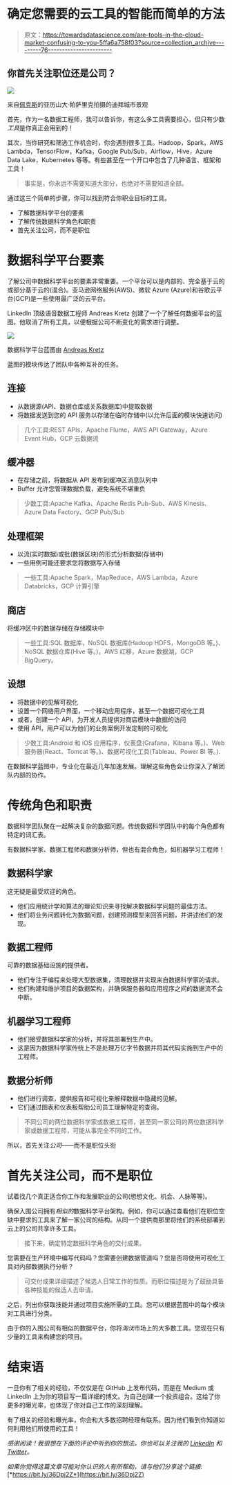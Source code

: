 # 确定您需要的云工具的智能而简单的方法

> 原文：<https://towardsdatascience.com/are-tools-in-the-cloud-market-confusing-to-you-5ffa6a758f03?source=collection_archive---------76----------------------->

## 你首先关注职位还是公司？

![](img/1e7898b66ae13d7ba3a67198bc389cf3.png)

来自[佩克斯](https://www.pexels.com/photo/architecture-buildings-business-city-325185/)的亚历山大·帕萨里克拍摄的迪拜城市景观

首先，作为一名数据工程师，我可以告诉你，有这么多工具需要担心，但只有少数*工具*是你真正会用到的！

其次，当你研究和筛选工作机会时，你会遇到很多工具。Hadoop，Spark，AWS Lambda，TensorFlow，Kafka，Google Pub/Sub，Airflow，Hive，Azure Data Lake，Kubernetes 等等。有些甚至在一个开口中包含了几种语言、框架和工具！

> 事实是，你永远不需要知道大部分，也绝对不需要知道全部。

通过这三个简单的步骤，你可以找到符合你职业目标的工具。

*   了解数据科学平台的要素
*   了解传统数据科学角色和职责
*   首先关注公司，而不是职位

# 数据科学平台要素

了解公司中数据科学平台的要素非常重要。一个平台可以是内部的、完全基于云的或部分基于云的(混合)。亚马逊网络服务(AWS)、微软 Azure (Azure)和谷歌云平台(GCP)是一些使用最广泛的云平台。

LinkedIn 顶级语音数据工程师 Andreas Kretz 创建了一个了解任何数据平台的蓝图。他取消了所有工具，以便根据公司不断变化的需求进行调整。

![](img/31dda0d6a52af4bc8c0a6455921e6791.png)

数据科学平台蓝图由 [Andreas Kretz](https://github.com/andkret/Cookbook/blob/master/images/Data-Science-Blueprint-New.jpg)

蓝图的模块传达了团队中各种互补的任务。

## 连接

*   从数据源(API、数据仓库或关系数据库)中提取数据
*   将数据发送到您的 API 服务以存储在临时存储中(以允许后面的模块快速访问)

> 几个工具:REST APIs，Apache Flume，AWS API Gateway，Azure Event Hub，GCP 云数据流

## 缓冲器

*   在存储之前，将数据从 API 发布到缓冲区消息队列中
*   Buffer 允许您管理数据负载，避免系统不堪重负

> 少数工具:Apache Kafka、Apache Redis Pub-Sub、AWS Kinesis、Azure Data Factory、GCP Pub/Sub

## 处理框架

*   以流(实时数据)或批(数据区块)的形式分析数据(存储中)
*   一些用例可能还要求您将数据写入存储

> 一些工具:Apache Spark，MapReduce，AWS Lambda，Azure Databricks，GCP 计算引擎

## 商店

将缓冲区中的数据存储在存储模块中

> 一些工具:SQL 数据库，NoSQL 数据库(Hadoop HDFS，MongoDB 等。)、NoSQL 数据仓库(Hive 等。)，AWS 红移，Azure 数据湖，GCP BigQuery。

## 设想

*   将数据中的见解可视化
*   设置一个网络用户界面，一个移动应用程序，甚至一个数据可视化工具
*   或者，创建一个 API，为开发人员提供对商店模块中数据的访问
*   使用 API，用户可以为他们的业务案例开发定制的可视化

> 少数工具:Android 和 iOS 应用程序，仪表盘(Grafana，Kibana 等。)、Web 服务器(React、Tomcat 等。)、数据可视化工具(Tableau、Power BI 等。).

在数据科学蓝图中，专业化在最近几年加速发展。理解这些角色会让你深入了解团队内部的协作。

# 传统角色和职责

数据科学团队聚在一起解决复杂的数据问题。传统数据科学团队中的每个角色都有特定的词汇表。

有数据科学家、数据工程师和数据分析师，但也有混合角色，如机器学习工程师！

## 数据科学家

这无疑是最受欢迎的角色。

*   他们应用统计学和算法的理论知识来寻找解决数据科学问题的最佳方法。
*   他们将业务问题转化为数据问题，创建预测模型来回答问题，并讲述他们的发现。

## 数据工程师

可靠的数据基础设施的提供者。

*   他们专注于编程来处理大型数据集，清理数据并实现来自数据科学家的请求。
*   他们构建和维护项目的数据架构，并确保服务器和应用程序之间的数据流不会中断。

## 机器学习工程师

*   他们接受数据科学家的分析，并将其部署到生产中。
*   这是因为数据科学家传统上不是处理万亿字节数据并将其代码实施到生产中的工程师。

## 数据分析师

*   他们进行调查，提供报告和可视化来解释数据中隐藏的见解。
*   它们通过图表和仪表板帮助公司员工理解特定的查询。

> 不同公司的两位数据科学家或数据工程师，甚至同一家公司的两位数据科学家或数据工程师，可能从事完全不同的工作。

所以，首先关注*公司*——而不是职位头衔

# 首先关注公司，而不是职位

试着找几个真正适合你工作和发展职业的公司(想想文化、机会、人脉等等)。

确保入围公司拥有*相似的*数据科学平台架构。例如，你可以通过查看他们在职位空缺中要求的工具来了解一家公司的结构。从同一个提供商那里将他们的系统部署到云上的公司共享许多工具。

> 接下来，确定特定数据科学角色的交付成果。

您需要在生产环境中编写代码吗？您需要创建数据管道吗？您是否将使用可视化工具对内部数据执行分析？

> 可交付成果详细描述了候选人日常工作的性质。而职位描述是为了鼓励具备各种技能的候选人去申请。

之后，列出你获取技能并通过项目实施所需的工具。您可以根据蓝图中的每个模块对工具进行分类。

由于你的入围公司有相似的数据平台，你将*淘汰*市场上的大多数工具。您现在只有少量的工具来构建您的项目。

# 结束语

一旦你有了相关的经验，不仅仅是在 GitHub 上发布代码，而是在 Medium 或 LinkedIn 上为你的项目写一篇详细的博文。为自己创建一个投资组合。这给了你更多的曝光率，也体现了你对自己工作的深刻理解。

有了相关的经验和曝光率，你会和大多数招聘经理有联系。因为他们看到你知道如何利用他们所使用的工具！

*感谢阅读！我很想在下面的评论中听到你的想法。你也可以关注我的* [*LinkedIn*](https://www.linkedin.com/in/prakashdontaraju/) *和*[*Twitter*](https://twitter.com/WittyGrit)*。*

*如果你觉得这篇文章可能对你认识的人有所帮助，请与他们分享这个链接:*[*https://bit.ly/36Dpj2Z*](https://bit.ly/36Dpj2Z)